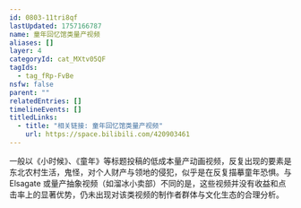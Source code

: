 ```yaml
---
id: 0803-11tri8qf
lastUpdated: 1757166787
name: 童年回忆馆类量产视频
aliases: []
layer: 4
categoryId: cat_MXtv05QF
tagIds:
  - tag_fRp-FvBe
nsfw: false
parent: ""
relatedEntries: []
timelineEvents: []
titledLinks:
  - title: "相关链接: 童年回忆馆类量产视频"
    url: https://space.bilibili.com/420903461
---
```


一般以《小时候》、《童年》等标题投稿的低成本量产动画视频，反复出现的要素是东北农村生活，鬼怪，对个人财产与领地的侵犯，似乎是在反复描摹童年恐惧。与 Elsagate 或量产抽象视频（如溜冰小卖部）不同的是，这些视频并没有收益和点击率上的显著优势，仍未出现对该类视频的制作者群体与文化生态的合理分析。